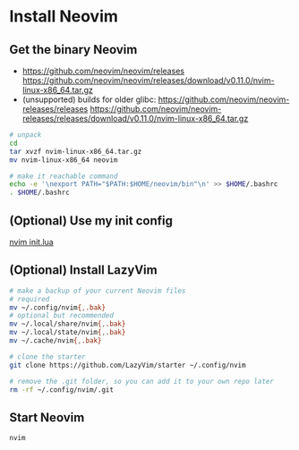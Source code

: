 # Install Neovim

## Get the binary Neovim

- https://github.com/neovim/neovim/releases
  https://github.com/neovim/neovim/releases/download/v0.11.0/nvim-linux-x86_64.tar.gz
- (unsupported) builds for older glibc: https://github.com/neovim/neovim-releases/releases
  https://github.com/neovim/neovim-releases/releases/download/v0.11.0/nvim-linux-x86_64.tar.gz

```bash
# unpack
cd
tar xvzf nvim-linux-x86_64.tar.gz
mv nvim-linux-x86_64 neovim

# make it reachable command
echo -e '\nexport PATH="$PATH:$HOME/neovim/bin"\n' >> $HOME/.bashrc
. $HOME/.bashrc
```

## (Optional) Use my init config

[nvim init.lua](./.config/nvim/init.lua)

## (Optional) Install LazyVim

```bash
# make a backup of your current Neovim files
# required
mv ~/.config/nvim{,.bak}
# optional but recommended
mv ~/.local/share/nvim{,.bak}
mv ~/.local/state/nvim{,.bak}
mv ~/.cache/nvim{,.bak}

# clone the starter
git clone https://github.com/LazyVim/starter ~/.config/nvim

# remove the .git folder, so you can add it to your own repo later
rm -rf ~/.config/nvim/.git
```

## Start Neovim

```bash
nvim
```
